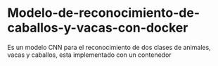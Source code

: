 # Modelo-de-reconocimiento-de-caballos-y-vacas-con-docker
Es un modelo CNN para el reconocimiento de dos clases de animales, vacas y caballos, esta implementado con un contenedor 
